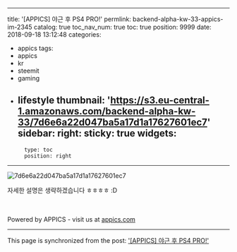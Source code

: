 
---
title: '[APPICS] 야근 후 PS4 PRO!'
permlink: backend-alpha-kw-33-appics-im-2345
catalog: true
toc_nav_num: true
toc: true
position: 9999
date: 2018-09-18 13:12:48
categories:
- appics
tags:
- appics
- kr
- steemit
- gaming
- lifestyle
thumbnail: 'https://s3.eu-central-1.amazonaws.com/backend-alpha-kw-33/7d6e6a22d047ba5a17d1a17627601ec7'
sidebar:
    right:
        sticky: true
widgets:
    -
        type: toc
        position: right
---


![7d6e6a22d047ba5a17d1a17627601ec7](https://s3.eu-central-1.amazonaws.com/backend-alpha-kw-33/7d6e6a22d047ba5a17d1a17627601ec7)

자세한 설명은 생략하겠습니다 ㅎㅎㅎㅎ :D 

<br/><br/>Powered by APPICS - visit us at [appics.com](https://appics.com?ref=steemit.com/2345)

- - -

This page is synchronized from the post: ['[APPICS] 야근 후 PS4 PRO!'](https://steemit.com/@donekim/backend-alpha-kw-33-appics-im-2345)
